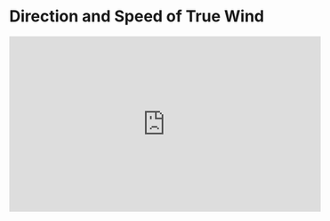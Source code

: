 # Direction and Speed of True Wind
<iframe width="560" height="315" src="https://www.youtube.com/embed/W5_e7Eh9Fv0" title="YouTube video player" frameborder="0" allow="accelerometer; autoplay; clipboard-write; encrypted-media; gyroscope; picture-in-picture" allowfullscreen></iframe>
